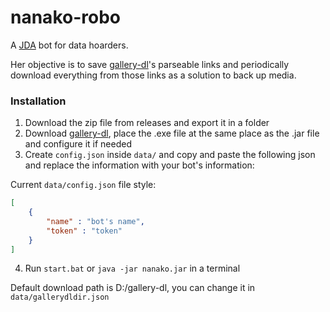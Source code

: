 # nanako-robo

A [JDA](https://github.com/discord-jda/JDA) bot for data hoarders.

Her objective is to save [gallery-dl](https://github.com/mikf/gallery-dl)'s parseable links and periodically download everything from those links as a solution to back up media.

### Installation

1. Download the zip file from releases and export it in a folder
2. Download [gallery-dl](https://github.com/mikf/gallery-dl/releases), place the .exe file at the same place as the .jar file and configure it if needed
3. Create `config.json` inside `data/` and copy and paste the following json and replace the information with your bot's information:

Current `data/config.json` file style:

```json
[
    {
        "name" : "bot's name",
        "token" : "token"
    }
]
```

4. Run `start.bat` or `java -jar nanako.jar` in a terminal

Default download path is D:/gallery-dl, you can change it in `data/gallerydldir.json`
